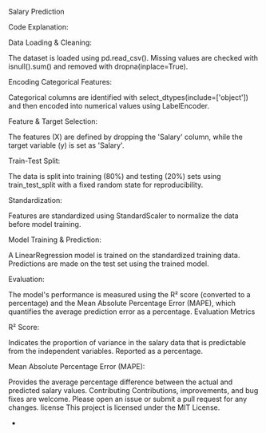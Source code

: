Salary Prediction

Code Explanation:

Data Loading & Cleaning:

The dataset is loaded using pd.read_csv(). Missing values are checked with isnull().sum() and removed with dropna(inplace=True).

Encoding Categorical Features:

Categorical columns are identified with select_dtypes(include=['object']) and then encoded into numerical values using LabelEncoder.

Feature & Target Selection:

The features (X) are defined by dropping the 'Salary' column, while the target variable (y) is set as 'Salary'.

Train-Test Split:

The data is split into training (80%) and testing (20%) sets using train_test_split with a fixed random state for reproducibility.

Standardization:

Features are standardized using StandardScaler to normalize the data before model training.

Model Training & Prediction:

A LinearRegression model is trained on the standardized training data. Predictions are made on the test set using the trained model.

Evaluation:

The model's performance is measured using the R² score (converted to a percentage) and the Mean Absolute Percentage Error (MAPE), which quantifies the average prediction error as a percentage.
Evaluation Metrics

R² Score:

Indicates the proportion of variance in the salary data that is predictable from the independent variables. Reported as a percentage.

Mean Absolute Percentage Error (MAPE):

Provides the average percentage difference between the actual and predicted salary values.
Contributing
Contributions, improvements, and bug fixes are welcome. Please open an issue or submit a pull request for any changes.
license
This project is licensed under the MIT License.

*
